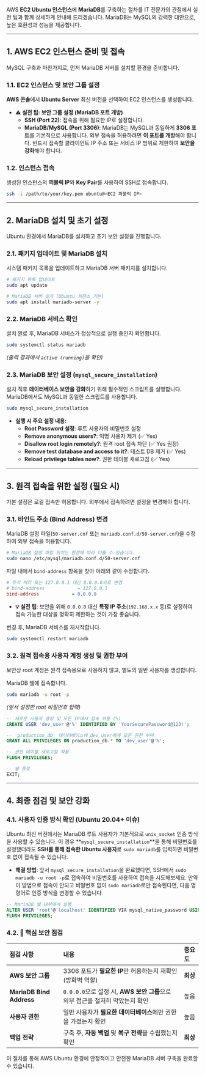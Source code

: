 AWS **EC2 Ubuntu 인스턴스**에 **MariaDB**를 구축하는 절차를 IT 전문가의 관점에서 실전 팁과 함께 상세하게 안내해 드리겠습니다. MariaDB는 MySQL의 강력한 대안으로, 높은 호환성과 성능을 제공합니다.

-----

## 1\. AWS EC2 인스턴스 준비 및 접속

MySQL 구축과 마찬가지로, 먼저 MariaDB 서버를 설치할 환경을 준비합니다.

### 1.1. EC2 인스턴스 및 보안 그룹 설정

**AWS 콘솔**에서 **Ubuntu Server** 최신 버전을 선택하여 EC2 인스턴스를 생성합니다.

  * **⚠️ 실전 팁: 보안 그룹 설정 (MariaDB 포트 개방)**
      * **SSH (Port 22)**: 접속을 위해 필요한 IP로 설정합니다.
      * **MariaDB/MySQL (Port 3306)**: MariaDB는 MySQL과 동일하게 **3306 포트**를 기본적으로 사용합니다. 외부 접속을 허용하려면 **이 포트를 개방**해야 합니다. 반드시 접속할 클라이언트 IP 주소 또는 서비스 IP 범위로 제한하여 **보안을 강화**해야 합니다.

### 1.2. 인스턴스 접속

생성된 인스턴스의 **퍼블릭 IP**와 **Key Pair**를 사용하여 SSH로 접속합니다.

```bash
ssh -i /path/to/your/key.pem ubuntu@<EC2 퍼블릭 IP>
```

-----

## 2\. MariaDB 설치 및 초기 설정

Ubuntu 환경에서 MariaDB를 설치하고 초기 보안 설정을 진행합니다.

### 2.1. 패키지 업데이트 및 MariaDB 설치

시스템 패키지 목록을 업데이트하고 MariaDB 서버 패키지를 설치합니다.

```bash
# 패키지 목록 업데이트
sudo apt update

# MariaDB 서버 설치 (Ubuntu 저장소 기본)
sudo apt install mariadb-server -y
```

### 2.2. MariaDB 서비스 확인

설치 완료 후, MariaDB 서비스가 정상적으로 실행 중인지 확인합니다.

```bash
sudo systemctl status mariadb
```

*(출력 결과에서 `active (running)`을 확인)*

### 2.3. MariaDB 보안 설정 (`mysql_secure_installation`)

설치 직후 **데이터베이스 보안을 강화**하기 위해 필수적인 스크립트를 실행합니다. MariaDB에서도 MySQL과 동일한 스크립트를 사용합니다.

```bash
sudo mysql_secure_installation
```

  * **실행 시 주요 설정 내용:**
      * **Root Password 설정**: 루트 사용자의 비밀번호 설정
      * **Remove anonymous users?**: 익명 사용자 제거 (✅ Yes)
      * **Disallow root login remotely?**: 원격 root 접속 차단 (✅ Yes 권장)
      * **Remove test database and access to it?**: 테스트 DB 제거 (✅ Yes)
      * **Reload privilege tables now?**: 권한 테이블 새로고침 (✅ Yes)

-----

## 3\. 원격 접속을 위한 설정 (필요 시)

기본 설정은 로컬 접속만 허용합니다. 외부에서 접속하려면 설정을 변경해야 합니다.

### 3.1. 바인드 주소 (Bind Address) 변경

MariaDB 설정 파일(`50-server.cnf` 또는 `mariadb.conf.d/50-server.cnf`)을 수정하여 외부 접속을 허용합니다.

```bash
# MariaDB 설정 파일 위치는 환경에 따라 다를 수 있습니다.
sudo nano /etc/mysql/mariadb.conf.d/50-server.cnf
```

파일 내에서 `bind-address` 항목을 찾아 아래와 같이 수정합니다.

```ini
# 주석 처리 또는 127.0.0.1 대신 0.0.0.0으로 변경
# bind-address            = 127.0.0.1
bind-address            = 0.0.0.0
```

  * **💡 실전 팁**: 보안을 위해 `0.0.0.0` 대신 **특정 IP 주소**(`192.168.x.x` 등)로 설정하여 접속 가능한 대상을 명확히 제한하는 것이 가장 좋습니다.

변경 후, MariaDB 서비스를 재시작합니다.

```bash
sudo systemctl restart mariadb
```

### 3.2. 원격 접속용 사용자 계정 생성 및 권한 부여

보안상 root 계정은 원격 접속용으로 사용하지 않고, 별도의 일반 사용자를 생성합니다.

MariaDB 쉘에 접속합니다.

```bash
sudo mariadb -u root -p
```

*(앞서 설정한 root 비밀번호 입력)*

```sql
-- 새로운 사용자 생성 및 모든 IP에서 접속 허용 (%)
CREATE USER 'dev_user'@'%' IDENTIFIED BY 'YourSecurePassword@123!';

-- 'production_db' 데이터베이스에 dev_user에게 모든 권한 부여
GRANT ALL PRIVILEGES ON production_db.* TO 'dev_user'@'%';

-- 권한 테이블 새로고침 적용
FLUSH PRIVILEGES;

-- 쉘 종료
EXIT;
```

-----

## 4\. 최종 점검 및 보안 강화

### 4.1. 사용자 인증 방식 확인 (Ubuntu 20.04+ 이슈)

Ubuntu 최신 버전에서는 MariaDB 루트 사용자가 기본적으로 `unix_socket` 인증 방식을 사용할 수 있습니다. 이 경우 \*\*`mysql_secure_installation`\*\*을 통해 비밀번호를 설정했더라도 **SSH를 통해 접속한 Ubuntu 사용자**로 `sudo mariadb`를 입력하면 비밀번호 없이 접속될 수 있습니다.

  * **해결 방법**: 앞서 `mysql_secure_installation`을 완료했다면, SSH에서 `sudo mariadb -u root -p`로 접속하여 비밀번호를 사용하여 접속을 시도해보세요. 만약 이 방법으로 접속이 안되고 비밀번호 없이 `sudo mariadb`로만 접속된다면, 다음 명령어로 인증 방식을 변경할 수 있습니다.

<!-- end list -->

```sql
-- MariaDB 쉘 내부에서 실행
ALTER USER 'root'@'localhost' IDENTIFIED VIA mysql_native_password USING PASSWORD('NewRootPassword!');
FLUSH PRIVILEGES;
```

### 4.2. 📌 핵심 보안 점검

| 점검 사항 | 내용 | 중요도 |
| :--- | :--- | :--- |
| **AWS 보안 그룹** | 3306 포트가 **필요한 IP**만 허용하는지 재확인 (방화벽 역할) | **최상** |
| **MariaDB Bind Address** | `0.0.0.0`으로 설정 시, **AWS 보안 그룹**으로 외부 접근을 철저히 막았는지 확인 | 높음 |
| **사용자 권한** | 일반 사용자가 **필요한 데이터베이스**에만 권한을 가졌는지 확인 | 높음 |
| **백업 전략** | 구축 후, **자동 백업** 및 **복구 전략**을 수립했는지 확인 | **최상** |

이 절차를 통해 AWS Ubuntu 환경에 안정적이고 안전한 MariaDB 서버 구축을 완료할 수 있습니다. 
